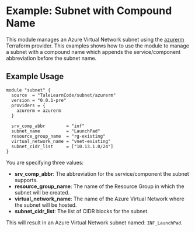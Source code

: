 # Example: Subnet with Compound Name
This module manages an Azure Virtual Network subnet using the [azurerm](https://registry.terraform.io/providers/hashicorp/azurerm/latest) Terraform provider. This examples shows how to use the module to manage a subnet with a compound name which appends the service/component abbreviation before the subnet name.

## Example Usage

```hcl
module "subnet" {
  source  = "TaleLearnCode/subnet/azurerm"
  version = "0.0.1-pre"
  providers = {
    azurerm = azurerm
  }

  srv_comp_abbr        = "inf"
  subnet_name          = "LaunchPad"
  resource_group_name  = "rg-existing"
  virtual_network_name = "vnet-existing"
  subnet_cidr_list     = ["10.13.1.0/24"]
}
```

You are specifying three values:

- **srv_comp_abbr**: The abbreviation for the service/component the subnet supports.
- **resource_group_name**: The name of the Resource Group in which the subnet will be created.
- **virtual_network_name**: The name of the Azure Virtual Network where the subnet will be hosted.
- **subnet_cidr_list**: The list of CIDR blocks for the subnet.

This will result in an Azure Virtual Network subnet named: `INF_LaunchPad`.